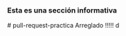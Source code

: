 ### Esta es una sección informativa
#   p u l l - r e q u e s t - p r a c t i c a 
 Arreglado !!!!!
d
